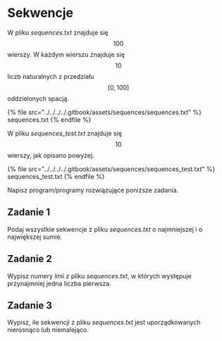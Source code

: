 # Sekwencje

W pliku *sequences.txt* znajduje się $$100$$ wierszy. W każdym wierszu znajduje się $$10$$ liczb naturalnych z przedziału $$[0,100]$$ oddzielonych spacją.

{% file src="../../../../.gitbook/assets/sequences/sequences.txt" %}
sequences.txt
{% endfile %}

W pliku *sequences_test.txt* znajduje się $$10$$ wierszy, jak opisano powyżej.

{% file src="../../../../.gitbook/assets/sequences/sequences_test.txt" %}
sequences_test.txt
{% endfile %}

Napisz program/programy rozwiązujące poniższe zadania.

## Zadanie 1

Podaj wszystkie sekwencje z pliku *sequences.txt* o najmniejszej i o największej sumie.

## Zadanie 2

Wypisz numery linii z pliku *sequences.txt*, w których występuje przynajmniej jedna liczba pierwsza.

## Zadanie 3

Wypisz, ile sekwencji z pliku *sequences.txt* jest uporządkowanych nierosnąco lub niemalejąco.
